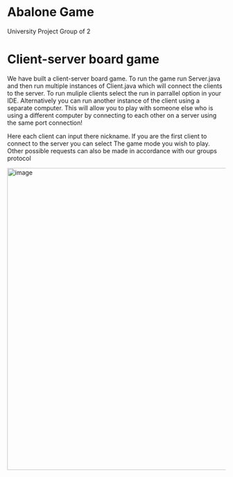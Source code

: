 # Abalone Game 
University Project Group of 2

# Client-server board game
We have built a client-server board game. 
To run the game run Server.java and then run multiple instances of Client.java which will connect the clients to the server. 
To run muliple clients select the run in parrallel option in your IDE. Alternatively you can run another instance of the client using a separate computer.  This will allow you to play with someone else who is using a different computer by connecting to each other on a server using the same port connection! 

Here each client can input there nickname.
If you are the first client to connect to the server you can select The game mode you wish to play. 
Other possible requests can also be made in accordance with our groups protocol



<img width="697" alt="image" src="https://user-images.githubusercontent.com/44605305/205712926-db155646-fcff-4e02-a189-cf346c865701.png">
